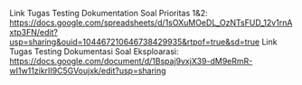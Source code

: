 Link Tugas Testing Dokumentation Soal Prioritas 1&2: https://docs.google.com/spreadsheets/d/1sOXuMOeDL_OzNTsFUD_12v1rnAxtp3FN/edit?usp=sharing&ouid=104467210646738429935&rtpof=true&sd=true
Link Tugas Testing Dokumentasi Soal Eksploarasi: https://docs.google.com/document/d/1Bspaj9vxjX39-dM9eRmR-wI1w11zikrII9C5GVoujxk/edit?usp=sharing
